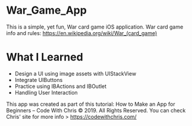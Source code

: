 # War_Game_App
This is a simple, yet fun, War card game iOS application.
War card game info and rules: https://en.wikipedia.org/wiki/War_(card_game)

# What I Learned
- Design a UI using image assets with UIStackView
- Integrate UIButtons
- Practice using IBActions and IBOutlet
- Handling User Interaction

This app was created as part of this tutorial:
How to Make an App for Beginners – Code With Chris © 2019. All Rights Reserved.
You can check Chris' site for more info > https://codewithchris.com/
